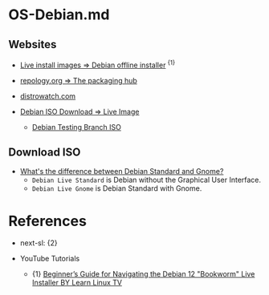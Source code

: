 # OS-Debian.md

## Websites

* [Live install images => Debian offline installer](https://www.debian.org/CD/live/) <sup>{1}</sup>
* [repology.org => The packaging hub](https://repology.org/)
* [distrowatch.com](https://distrowatch.com/)

* [Debian ISO Download => Live Image](https://www.debian.org/CD/)
  * [Debian Testing Branch ISO](https://cdimage.debian.org/cdimage/weekly-live-builds/amd64/iso-hybrid/)

## Download ISO

* [What's the difference between Debian Standard and Gnome?](https://unix.stackexchange.com/questions/87182/whats-the-difference-between-debian-standard-and-gnome)
  * `Debian Live Standard` is Debian without the Graphical User Interface.
  * `Debian Live Gnome` is Debian Standard with Gnome.

# References

* next-sl: {2}

* YouTube Tutorials
  * {1} [Beginner’s Guide for Navigating the Debian 12 "Bookworm" Live Installer BY Learn Linux TV](https://www.youtube.com/watch?v=Xd1uFBZbe8w)
